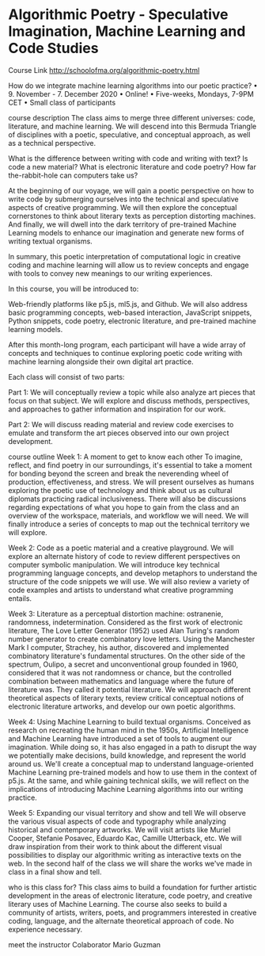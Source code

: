 # Algorithmic Poetry - Speculative Imagination, Machine Learning and Code Studies

Course Link
http://schoolofma.org/algorithmic-poetry.html

How do we integrate machine learning algorithms into our poetic practice?
• 9. November - 7. December 2020
• Online!
• Five-weeks, Mondays, 7-9PM CET
• Small class of participants


course
description
The class aims to merge three different universes: code, literature, and machine learning. We will descend into this Bermuda Triangle of disciplines with a poetic, speculative, and conceptual approach, as well as a technical perspective.

What is the difference between writing with code and writing with text? Is code a new material? What is electronic literature and code poetry? How far the-rabbit-hole can computers take us?

At the beginning of our voyage, we will gain a poetic perspective on how to write code by submerging ourselves into the technical and speculative aspects of creative programming. We will then explore the conceptual cornerstones to think about literary texts as perception distorting machines. And finally, we will dwell into the dark territory of pre-trained Machine Learning models to enhance our imagination and generate new forms of writing textual organisms.

In summary, this poetic interpretation of computational logic in creative coding and machine learning will allow us to review concepts and engage with tools to convey new meanings to our writing experiences.

In this course, you will be introduced to:

Web-friendly platforms like p5.js, ml5.js, and Github. We will also address basic programming concepts, web-based interaction, JavaScript snippets, Python snippets, code poetry, electronic literature, and pre-trained machine learning models.

After this month-long program, each participant will have a wide array of concepts and techniques to continue exploring poetic code writing with machine learning alongside their own digital art practice.

Each class will consist of two parts:

Part 1: We will conceptually review a topic while also analyze art pieces that focus on that subject. We will explore and discuss methods, perspectives, and approaches to gather information and inspiration for our work.

Part 2: We will discuss reading material and review code exercises to emulate and transform the art pieces observed into our own project development.

course outline
Week 1: A moment to get to know each other
To imagine, reflect, and find poetry in our surroundings, it's essential to take a moment for bonding beyond the screen and break the neverending wheel of production, effectiveness, and stress. We will present ourselves as humans exploring the poetic use of technology and think about us as cultural diplomats practicing radical inclusiveness. There will also be discussions regarding expectations of what you hope to gain from the class and an overview of the workspace, materials, and workflow we will need. We will finally introduce a series of concepts to map out the technical territory we will explore.

Week 2: Code as a poetic material and a creative playground.
We will explore an alternate history of code to review different perspectives on computer symbolic manipulation. We will introduce key technical programming language concepts, and develop metaphors to understand the structure of the code snippets we will use. We will also review a variety of code examples and artists to understand what creative programming entails.

Week 3: Literature as a perceptual distortion machine: ostranenie, randomness, indetermination.
Considered as the first work of electronic literature, The Love Letter Generator (1952) used Alan Turing's random number generator to create combinatory love letters. Using the Manchester Mark I computer, Strachey, his author, discovered and implemented combinatory literature's fundamental structures. On the other side of the spectrum, Oulipo, a secret and unconventional group founded in 1960, considered that it was not randomness or chance, but the controlled combination between mathematics and language where the future of literature was. They called it potential literature. We will approach different theoretical aspects of literary texts, review critical conceptual notions of electronic literature artworks, and develop our own poetic algorithms.

Week 4: Using Machine Learning to build textual organisms.
Conceived as research on recreating the human mind in the 1950s, Artificial Intelligence and Machine Learning have introduced a set of tools to augment our imagination. While doing so, it has also engaged in a path to disrupt the way we potentially make decisions, build knowledge, and represent the world around us. We'll create a conceptual map to understand language-oriented Machine Learning pre-trained models and how to use them in the context of p5.js. At the same, and while gaining technical skills, we will reflect on the implications of introducing Machine Learning algorithms into our writing practice.

Week 5: Expanding our visual territory and show and tell
We will observe the various visual aspects of code and typography while analyzing historical and contemporary artworks. We will visit artists like Muriel Cooper, Stefanie Posavec, Eduardo Kac, Camille Utterback, etc. We will draw inspiration from their work to think about the different visual possibilities to display our algorithmic writing as interactive texts on the web. In the second half of the class we will share the works we've made in class in a final show and tell.

who is this class for?
This class aims to build a foundation for further artistic development in the areas of electronic literature, code poetry, and creative literary uses of Machine Learning. The course also seeks to build a community of artists, writers, poets, and programmers interested in creative coding, language, and the alternate theoretical approach of code. No experience necessary.



meet the instructor
Colaborator
Mario Guzman